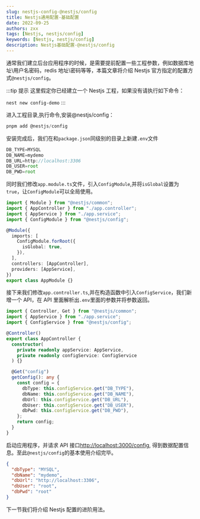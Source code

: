 ```yaml
---
slug: nestjs-config-@nestjs/config
title: Nestjs通用配置-基础配置
date: 2022-09-25
authors: zxx
tags: [Nestjs, nestjs/config]
keywords: [Nestjs, nestjs/config]
description: Nestjs基础配置-@nestjs/config
---
```


通常我们建立后台应用程序的时候，是需要提前配置一些工程参数，例如数据库地址\用户名密码，redis 地址\密码等等，本篇文章将介绍 Nestjs 官方指定的配置方式`@nestjs/config`。

:::tip 提示
这里假定你已经建立一个 Nestjs 工程，如果没有请执行如下命令：

`nest new config-demo`
:::

进入工程目录,执行命令,安装@nestjs/config：

```ts
pnpm add @nestjs/config
```

安装完成后，我们在和`package.json`同级别的目录上新建`.env`文件

```ts title='.env' showLineNumbers
DB_TYPE=MYSQL
DB_NAME=mydemo
DB_URL=http://localhost:3306
DB_USER=root
DB_PWD=root
```

同时我们修改`app.module.ts`文件，引入`ConfigModule`,并将`isGlobal`设置为`true`，让`ConfigModule`可以全局使用。

```ts {4,8-10} title='app.module.ts' showLineNumbers
import { Module } from "@nestjs/common";
import { AppController } from "./app.controller";
import { AppService } from "./app.service";
import { ConfigModule } from "@nestjs/config";

@Module({
  imports: [
    ConfigModule.forRoot({
      isGlobal: true,
    }),
  ],
  controllers: [AppController],
  providers: [AppService],
})
export class AppModule {}
```

接下来我们修改`app.controller.ts`,并在构造函数中引入`ConfigService`，我们新增一个 API，在 API 里面解析出`.env`里面的参数并将参数返回。

```ts {3,8-10,12-21} title='app.controller.ts' showLineNumbers
import { Controller, Get } from "@nestjs/common";
import { AppService } from "./app.service";
import { ConfigService } from "@nestjs/config";

@Controller()
export class AppController {
  constructor(
    private readonly appService: AppService,
    private readonly configService: ConfigService
  ) {}

  @Get("config")
  getConfig(): any {
    const config = {
      dbType: this.configService.get("DB_TYPE"),
      dbName: this.configService.get("DB_NAME"),
      dbUrl: this.configService.get("DB_URL"),
      dbUser: this.configService.get("DB_USER"),
      dbPwd: this.configService.get("DB_PWD"),
    };
    return config;
  }
}
```

启动应用程序，并请求 API 接口[http://localhost:3000/config](http://localhost:3000/config), 得到数据配置信息。至此`@nestjs/config`的基本使用介绍完毕。

```json showLineNumbers
{
  "dbType": "MYSQL",
  "dbName": "mydemo",
  "dbUrl": "http://localhost:3306",
  "dbUser": "root",
  "dbPwd": "root"
}
```

下一节我们将介绍 Nestjs 配置的进阶用法。
